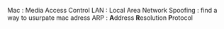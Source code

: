Mac : Media Access Control
LAN : Local Area Network
Spoofing : find a way to usurpate mac adress
ARP : **A**ddress **R**esolution **P**rotocol